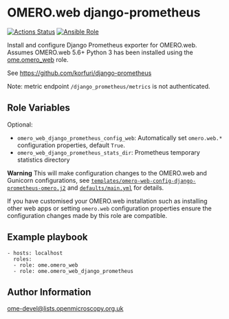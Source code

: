 OMERO.web django-prometheus
===========================

[![Actions Status](https://github.com/ome/ansible-role-omero-web-django-prometheus/workflows/Molecule/badge.svg)](https://github.com/ome/ansible-role-omero-web-django-prometheus/actions)
[![Ansible Role](https://img.shields.io/ansible/role/42003.svg)](https://galaxy.ansible.com/ome/omero_web_django_prometheus/)

Install and configure Django Prometheus exporter for OMERO.web.
Assumes OMERO.web 5.6+ Python 3 has been installed using the [ome.omero_web](https://galaxy.ansible.com/ome/omero_web) role.

See https://github.com/korfuri/django-prometheus

Note: metric endpoint `/django_prometheus/metrics` is not authenticated.


Role Variables
--------------

Optional:
- `omero_web_django_prometheus_config_web`: Automatically set `omero.web.*` configuration properties, default `True`.
- `omero_web_django_prometheus_stats_dir`: Prometheus temporary statistics directory

**Warning** This will make configuration changes to the OMERO.web and Gunicorn configurations, see [`templates/omero-web-config-django-prometheus-omero.j2`](templates/omero-web-config-django-prometheus-omero.j2) and [`defaults/main.yml`](defaults/main.yml) for details.

If you have customised your OMERO.web installation such as installing other web apps or setting `omero.web` configuration properties ensure the configuration changes made by this role are compatible.


Example playbook
----------------

    - hosts: localhost
      roles:
      - role: ome.omero_web
      - role: ome.omero_web_django_prometheus


Author Information
------------------

ome-devel@lists.openmicroscopy.org.uk

